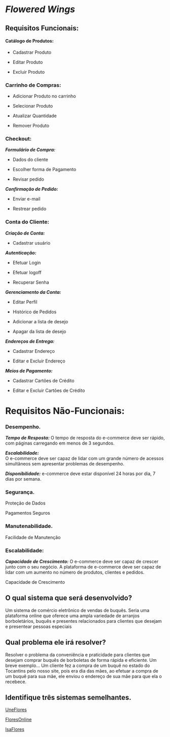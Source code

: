 # *Flowered Wings*

## **Requisitos Funcionais:** #

#### **Catálogo de Produtos:** 

- Cadastrar Produto

- Editar Produto

- Excluir Produto

### **Carrinho de Compras:** 

- Adicionar Produto no carrinho

- Selecionar Produto

- Atualizar Quantidade

- Remover Produto

### **Checkout:**

**_Formulário de Compra:_**

- Dados do cliente

- Escolher forma de Pagamento

- Revisar pedido

**_Confirmação de Pedido:_**

- Enviar e-mail

- Restrear pedido

### **Conta do Cliente:**

**_Criação de Conta:_**

- Cadastrar usuário

**_Autenticação:_**

- Efetuar Login

- Efetuar logoff

- Recuperar Senha

**_Gerenciamento da Conta:_**

- Editar Perfil

- Histórico de Pedidos

- Adicionar a lista de desejo

- Apagar da lista de desejo

**_Endereços de Entrega:_**

- Cadastrar Endereço

- Editar e Excluir Endereço

**_Meios de Pagamento:_**

- Cadastrar Cartões de Crédito

- Editar e Excluir Cartões de Crédito



# Requisitos Não-Funcionais:

### **Desempenho.** 

_**Tempo de Resposta:**_
O tempo de resposta do e-commerce deve ser rápido, com páginas carregando em menos de 3 segundos.


**_Escalabilidade:_**	
O e-commerce deve ser capaz de lidar com um grande número de acessos simultâneos sem apresentar problemas de desempenho.

_**Disponibilidade:**_
e-commerce deve estar disponível 24 horas por dia, 7 dias por semana.

### **Segurança.**

Proteção de Dados

Pagamentos Seguros


### **Manutenabilidade.**

Facilidade de Manutenção


### **Escalabilidade:**
**_Capacidade de Crescimento:_**
O e-commerce deve ser capaz de crescer junto com o seu negócio.
A plataforma de e-commerce deve ser capaz de lidar com um aumento no número de produtos, clientes e pedidos.

Capacidade de Crescimento


## **O qual sistema que será desenvolvido?**
Um sistema de comércio eletrônico de vendas de buquês.                                                                                                                                                                                 Seria uma plataforma online que oferece uma ampla variedade de arranjos borboletários, buquês e presentes relacionados para clientes que desejam e presentear pessoas especiais


## **Qual problema ele irá resolver?**
Resolver o problema da conveniência e praticidade para clientes que desejam comprar buquês de borboletas de forma rápida e eficiente. Um breve exemplo... Um cliente fez a compra de um buquê no estado do Tocantins pelo nosso site, pois era dia das mães, ao efetuar a compra de um buquê para sua mãe, ele enviou o endereço de sua mãe para que ela o recebece.

## **Identifique três sistemas semelhantes.**

[UneFlores](https://www.uniflores.com.br/)

[FloresOnline](https://www.floresonline.com.br/?gad_source=1&gclid=CjwKCAiAibeuBhAAEiwAiXBoJFjQbfBxu0mtPiFksYHV9c0ADnpaNM6z-g8VRpOlNCdhr1MFfDHBwBoCmPUQAvD_BwE) 

[IsaFlores](https://www.isabelaflores.com/?gad_source=1&gclid=CjwKCAiAibeuBhAAEiwAiXBoJHeJ6liw2UP21ZLyE1Ntb_1SGBRUaxGIdUVnuZp6GcI5SP0kyDnOWBoCehkQAvD_BwE
) 



